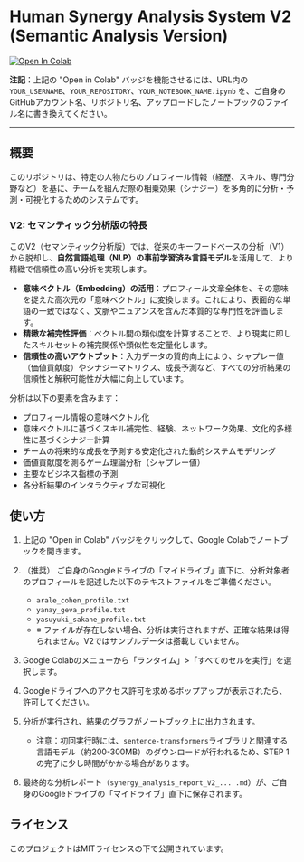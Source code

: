 # Human Synergy Analysis System V2 (Semantic Analysis Version)

[![Open In Colab](https://colab.research.google.com/assets/colab-badge.svg)](https://colab.research.google.com/github/cyberust/HumanSynergyAnalysis/blob/main/HumanSynergySemanticAnalysis.ipynb)

**注記**：上記の "Open in Colab" バッジを機能させるには、URL内の `YOUR_USERNAME`、`YOUR_REPOSITORY`、`YOUR_NOTEBOOK_NAME.ipynb` を、ご自身のGitHubアカウント名、リポジトリ名、アップロードしたノートブックのファイル名に書き換えてください。

---

## 概要

このリポジトリは、特定の人物たちのプロフィール情報（経歴、スキル、専門分野など）を基に、チームを組んだ際の相乗効果（シナジー）を多角的に分析・予測・可視化するためのシステムです。

### V2: セマンティック分析版の特長

このV2（セマンティック分析版）では、従来のキーワードベースの分析（V1）から脱却し、**自然言語処理（NLP）の事前学習済み言語モデル**を活用して、より精緻で信頼性の高い分析を実現します。

* **意味ベクトル（Embedding）の活用**：プロフィール文章全体を、その意味を捉えた高次元の「意味ベクトル」に変換します。これにより、表面的な単語の一致ではなく、文脈やニュアンスを含んだ本質的な専門性を評価します。
* **精緻な補完性評価**：ベクトル間の類似度を計算することで、より現実に即したスキルセットの補完関係や類似性を定量化します。
* **信頼性の高いアウトプット**：入力データの質的向上により、シャプレー値（価値貢献度）やシナジーマトリクス、成長予測など、すべての分析結果の信頼性と解釈可能性が大幅に向上しています。

分析は以下の要素を含みます：

* プロフィール情報の意味ベクトル化
* 意味ベクトルに基づくスキル補完性、経験、ネットワーク効果、文化的多様性に基づくシナジー計算
* チームの将来的な成長を予測する安定化された動的システムモデリング
* 価値貢献度を測るゲーム理論分析（シャプレー値）
* 主要なビジネス指標の予測
* 各分析結果のインタラクティブな可視化

## 使い方

1.  上記の "Open in Colab" バッジをクリックして、Google Colabでノートブックを開きます。

2.  （推奨） ご自身のGoogleドライブの「マイドライブ」直下に、分析対象者のプロフィールを記述した以下のテキストファイルをご準備ください。
    * `arale_cohen_profile.txt`
    * `yanay_geva_profile.txt`
    * `yasuyuki_sakane_profile.txt`
    * ※ ファイルが存在しない場合、分析は実行されますが、正確な結果は得られません。V2ではサンプルデータは搭載していません。

3.  Google Colabのメニューから「ランタイム」>「すべてのセルを実行」を選択します。

4.  Googleドライブへのアクセス許可を求めるポップアップが表示されたら、許可してください。

5.  分析が実行され、結果のグラフがノートブック上に出力されます。
    * 注意：初回実行時には、`sentence-transformers`ライブラリと関連する言語モデル（約200-300MB）のダウンロードが行われるため、STEP 1の完了に少し時間がかかる場合があります。

6.  最終的な分析レポート（`synergy_analysis_report_V2_... .md`）が、ご自身のGoogleドライブの「マイドライブ」直下に保存されます。

## ライセンス

このプロジェクトはMITライセンスの下で公開されています。
